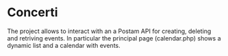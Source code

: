 # Concerti

The project allows to interact with an a Postam API for creating, deleting and retriving events.
In particular the principal page (calendar.php) shows a dynamic list and a calendar with events.

